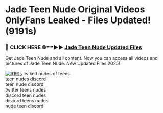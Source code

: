 # Jade Teen Nude Original Videos 0nlyFans Leaked - Files Updated! (9191s)

<h3>🔴 CLICK HERE 🌐==►► <a href="https://tinyurl.com/yc6ubb5a" rel="nofollow">Jade Teen Nude Updated Files</a></h3>

Get Jade Teen Nude and all content. Now you can access all videos and pictures of Jade Teen Nude. New Updated Files 2025!

[![9191s](https://i.imgur.com/7eu0CRL.gif)](https://tinyurl.com/yc6ubb5a)
leaked nudes of teens<br>
teen nudes discord<br>
teen nude discord<br>
twitter teens nudes<br>
discord teen nudes<br>
discord teens nudes<br>
nude teen discord
